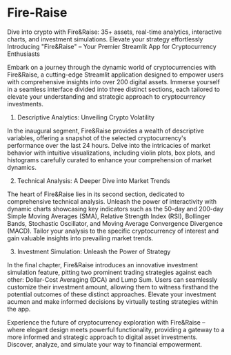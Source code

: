 # Fire-Raise
Dive into crypto with Fire&amp;Raise: 35+ assets, real-time analytics, interactive charts, and investment simulations. Elevate your strategy effortlessly
Introducing "Fire&Raise" – Your Premier Streamlit App for Cryptocurrency Enthusiasts

Embark on a journey through the dynamic world of cryptocurrencies with Fire&Raise, a cutting-edge Streamlit application designed to empower users with comprehensive insights into over 200 digital assets. Immerse yourself in a seamless interface divided into three distinct sections, each tailored to elevate your understanding and strategic approach to cryptocurrency investments.

1. Descriptive Analytics: Unveiling Crypto Volatility

In the inaugural segment, Fire&Raise provides a wealth of descriptive variables, offering a snapshot of the selected cryptocurrency's performance over the last 24 hours. Delve into the intricacies of market behavior with intuitive visualizations, including violin plots, box plots, and histograms carefully curated to enhance your comprehension of market dynamics.

2. Technical Analysis: A Deeper Dive into Market Trends

The heart of Fire&Raise lies in its second section, dedicated to comprehensive technical analysis. Unleash the power of interactivity with dynamic charts showcasing key indicators such as the 50-day and 200-day Simple Moving Averages (SMA), Relative Strength Index (RSI), Bollinger Bands, Stochastic Oscillator, and Moving Average Convergence Divergence (MACD). Tailor your analysis to the specific cryptocurrency of interest and gain valuable insights into prevailing market trends.

3. Investment Simulation: Unleash the Power of Strategy

In the final chapter, Fire&Raise introduces an innovative investment simulation feature, pitting two prominent trading strategies against each other: Dollar-Cost Averaging (DCA) and Lump Sum. Users can seamlessly customize their investment amount, allowing them to witness firsthand the potential outcomes of these distinct approaches. Elevate your investment acumen and make informed decisions by virtually testing strategies within the app.

Experience the future of cryptocurrency exploration with Fire&Raise – where elegant design meets powerful functionality, providing a gateway to a more informed and strategic approach to digital asset investments. Discover, analyze, and simulate your way to financial empowerment.
